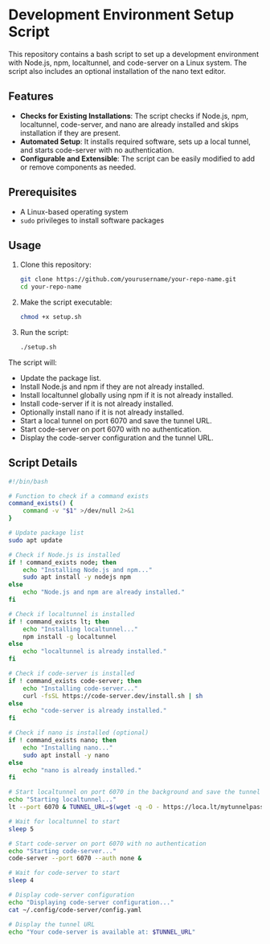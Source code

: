 # Development Environment Setup Script

This repository contains a bash script to set up a development environment with Node.js, npm, localtunnel, and code-server on a Linux system. The script also includes an optional installation of the nano text editor.

## Features

- **Checks for Existing Installations**: The script checks if Node.js, npm, localtunnel, code-server, and nano are already installed and skips installation if they are present.
- **Automated Setup**: It installs required software, sets up a local tunnel, and starts code-server with no authentication.
- **Configurable and Extensible**: The script can be easily modified to add or remove components as needed.

## Prerequisites

- A Linux-based operating system
- `sudo` privileges to install software packages

## Usage

1. Clone this repository:
    ```sh
    git clone https://github.com/yourusername/your-repo-name.git
    cd your-repo-name
    ```

2. Make the script executable:
    ```sh
    chmod +x setup.sh
    ```

3. Run the script:
    ```sh
    ./setup.sh
    ```

The script will:
- Update the package list.
- Install Node.js and npm if they are not already installed.
- Install localtunnel globally using npm if it is not already installed.
- Install code-server if it is not already installed.
- Optionally install nano if it is not already installed.
- Start a local tunnel on port 6070 and save the tunnel URL.
- Start code-server on port 6070 with no authentication.
- Display the code-server configuration and the tunnel URL.

## Script Details

```bash
#!/bin/bash

# Function to check if a command exists
command_exists() {
    command -v "$1" >/dev/null 2>&1
}

# Update package list
sudo apt update

# Check if Node.js is installed
if ! command_exists node; then
    echo "Installing Node.js and npm..."
    sudo apt install -y nodejs npm
else
    echo "Node.js and npm are already installed."
fi

# Check if localtunnel is installed
if ! command_exists lt; then
    echo "Installing localtunnel..."
    npm install -g localtunnel
else
    echo "localtunnel is already installed."
fi

# Check if code-server is installed
if ! command_exists code-server; then
    echo "Installing code-server..."
    curl -fsSL https://code-server.dev/install.sh | sh
else
    echo "code-server is already installed."
fi

# Check if nano is installed (optional)
if ! command_exists nano; then
    echo "Installing nano..."
    sudo apt install -y nano
else
    echo "nano is already installed."
fi

# Start localtunnel on port 6070 in the background and save the tunnel URL
echo "Starting localtunnel..."
lt --port 6070 & TUNNEL_URL=$(wget -q -O - https://loca.lt/mytunnelpassword)

# Wait for localtunnel to start
sleep 5

# Start code-server on port 6070 with no authentication
echo "Starting code-server..."
code-server --port 6070 --auth none &

# Wait for code-server to start
sleep 4

# Display code-server configuration
echo "Displaying code-server configuration..."
cat ~/.config/code-server/config.yaml

# Display the tunnel URL
echo "Your code-server is available at: $TUNNEL_URL"